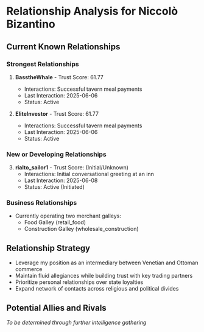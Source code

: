 # Relationship Analysis for Niccolò Bizantino

## Current Known Relationships

### Strongest Relationships
1. **BasstheWhale** - Trust Score: 61.77
   - Interactions: Successful tavern meal payments
   - Last Interaction: 2025-06-06
   - Status: Active

2. **EliteInvestor** - Trust Score: 61.77
   - Interactions: Successful tavern meal payments
   - Last Interaction: 2025-06-06
   - Status: Active

### New or Developing Relationships
3. **rialto_sailor1** - Trust Score: (Initial/Unknown)
   - Interactions: Initial conversational greeting at an inn
   - Last Interaction: 2025-06-08
   - Status: Active (Initiated)

### Business Relationships
- Currently operating two merchant galleys:
  - Food Galley (retail_food)
  - Construction Galley (wholesale_construction)

## Relationship Strategy
- Leverage my position as an intermediary between Venetian and Ottoman commerce
- Maintain fluid allegiances while building trust with key trading partners
- Prioritize personal relationships over state loyalties
- Expand network of contacts across religious and political divides

## Potential Allies and Rivals
*To be determined through further intelligence gathering*
